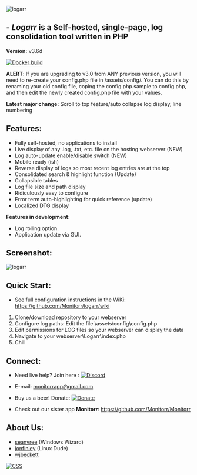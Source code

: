 
![logarr](https://i.imgur.com/BxmpBtA.png)

## - *Logarr* is a Self-hosted, single-page, log consolidation tool written in PHP 

**Version:** v3.6d

[![Docker build](https://img.shields.io/docker/build/monitorr/logarr.svg?maxAge=2592000)](https://hub.docker.com/r/monitorr/logarr/)

**ALERT**: If you are upgrading to v3.0 from ANY previous version, you will need to re-create your config.php file in /assets/config/. You can do this by renaming your old config file, coping the config.php.sample to config.php, and then edit the newly created config.php file with your values. 


**Latest major change:** Scroll to top feature/auto collapse log display, line numbering

## Features:

 - Fully self-hosted, no applications to install
 - Live display of any .log, .txt, etc. file on the hosting webserver (NEW)
 - Log auto-update enable/disable switch (NEW)
 - Mobile ready (ish)
 - Reverse display of logs so most recent log entries are at the top
 - Consolidated search & highlight function (Update)
 - Collapsible tables
 - Log file size and path display
 - Ridiculously easy to configure
 - Error term auto-highlighting for quick reference (update)
 - Localized DTG display

 **Features in development:**
- Log rolling option.
- Application update via GUI.
 
 
## Screenshot:

![logarr](https://i.imgur.com/bc5jDg5.png)


## Quick Start:
- See full configuration instructions in the WiKi: https://github.com/Monitorr/logarr/wiki
1) Clone/download repository to your webserver
2) Configure log paths: Edit the file \assets\config\config.php 
3) Edit permissions for LOG files so your webserver can display the data
4) Navigate to your webserver\Logarr\index.php
5) Chill

## Connect:
- Need live help?  Join here :   [![Discord](https://img.shields.io/discord/102860784329052160.svg)](https://discord.gg/YKbRXtt)

- E-mail: monitorrapp@gmail.com

- Buy us a beer! Donate:        [![Donate](https://img.shields.io/badge/Donate-PayPal-green.svg)](https://paypal.me/monitorrapp)

- Check out our sister app **Monitorr**:  https://github.com/Monitorr/Monitorr

## About Us:
- [seanvree](https://github.com/seanvree) (Windows Wizard)
- [jonfinley](https://github.com/jonfinley) (Linux Dude)
- [wjbeckett](https://github.com/wjbeckett)


[![CSS](https://jigsaw.w3.org/css-validator/images/vcss)](https://jigsaw.w3.org/css-validator/check/refererr/)
